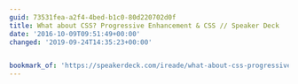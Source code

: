 ```yaml
---
guid: 73531fea-a2f4-4bed-b1c0-80d220702d0f
title: What about CSS? Progressive Enhancement & CSS // Speaker Deck
date: '2016-10-09T09:51:49+00:00'
changed: '2019-09-24T14:35:23+00:00'


bookmark_of: 'https://speakerdeck.com/ireade/what-about-css-progressive-enhancement-and-css'
---
```




